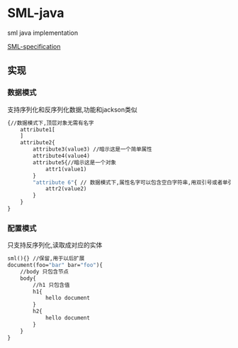 # SML-java

sml java implementation

[SML-specification](https://github.com/super-simple/SML-specification)

## 实现

### 数据模式

支持序列化和反序列化数据,功能和jackson类似

```sml
{//数据模式下,顶层对象无需有名字
    attribute1[
    ]
    attribute2{
        attribute3(value3) //暗示这是一个简单属性
        attribute4(value4)
        attribute5{//暗示这是一个对象
            attr1(value1)
        }
        "attribute 6"{ // 数据模式下,属性名字可以包含空白字符串,用双引号或者单引号包裹均可
            attr2(value2)
        }
    }
}
```

### 配置模式

只支持反序列化,读取成对应的实体

```sml
sml(){} //保留,用于以后扩展
document(foo="bar" bar="foo"){
    //body 只包含节点
    body{
        //h1 只包含值
        h1{
            hello document
        }
        h2{
            hello document
        }
    }
}
```